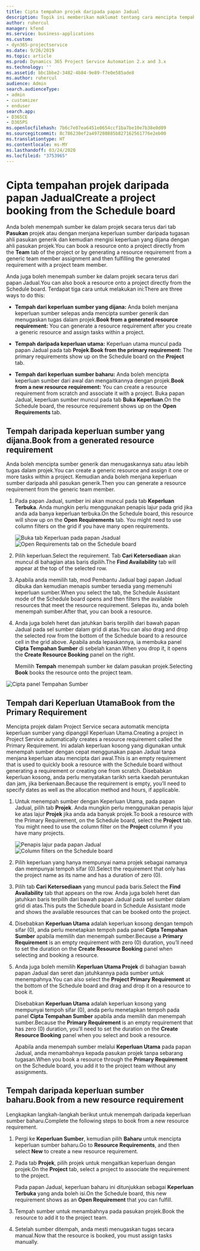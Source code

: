 ```yaml
---
title: Cipta tempahan projek daripada papan Jadual
description: Topik ini memberikan maklumat tentang cara mencipta tempahan projek daripada papan jadual.
author: ruhercul
manager: kfend
ms.service: business-applications
ms.custom:
- dyn365-projectservice
ms.date: 9/26/2019
ms.topic: article
ms.prod: Dynamics 365 Project Service Automation 2.x and 3.x
ms.technology: ''
ms.assetid: bbc1bbe2-3482-4b84-9e89-f7e0e585ade8
ms.author: ruhercul
audience: Admin
search.audienceType:
- admin
- customizer
- enduser
search.app:
- D365CE
- D365PS
ms.openlocfilehash: 7b6c7e07ea6451e0654ccf1ba7be10e7b38e0d09
ms.sourcegitcommit: 8c786230ef2a497280885b827162561776e2eb00
ms.translationtype: HT
ms.contentlocale: ms-MY
ms.lasthandoff: 03/24/2020
ms.locfileid: "3753965"
---
```

# <a name="create-a-project-booking-from-the-schedule-board"></a><span data-ttu-id="e31d3-103">Cipta tempahan projek daripada papan Jadual</span><span class="sxs-lookup"><span data-stu-id="e31d3-103">Create a project booking from the Schedule board</span></span>

<span data-ttu-id="e31d3-104">Anda boleh menempah sumber ke dalam projek secara terus dari tab **Pasukan** projek atau dengan menjana keperluan sumber daripada tugasan ahli pasukan generik dan kemudian mengisi keperluan yang dijana dengan ahli pasukan projek.</span><span class="sxs-lookup"><span data-stu-id="e31d3-104">You can book a resource onto a project directly from the **Team** tab of the project or by generating a resource requirement from a generic team member assignment and then fulfilling the generated requirement with a project team member.</span></span>

<span data-ttu-id="e31d3-105">Anda juga boleh menempah sumber ke dalam projek secara terus dari papan Jadual.</span><span class="sxs-lookup"><span data-stu-id="e31d3-105">You can also book a resource onto a project directly from the Schedule board.</span></span> <span data-ttu-id="e31d3-106">Terdapat tiga cara untuk melakukan ini:</span><span class="sxs-lookup"><span data-stu-id="e31d3-106">There are three ways to do this:</span></span>

- <span data-ttu-id="e31d3-107">**Tempah dari keperluan sumber yang dijana:** Anda boleh menjana keperluan sumber selepas anda mencipta sumber generik dan menugaskan tugas dalam projek.</span><span class="sxs-lookup"><span data-stu-id="e31d3-107">**Book from a generated resource requirement:** You can generate a resource requirement after you create a generic resource and assign tasks within a project.</span></span>

- <span data-ttu-id="e31d3-108">**Tempah daripada keperluan utama:** Keperluan utama muncul pada papan Jadual pada tab **Projek**.</span><span class="sxs-lookup"><span data-stu-id="e31d3-108">**Book from the primary requirement:** The primary requirements show up on the Schedule board on the **Project** tab.</span></span> 

- <span data-ttu-id="e31d3-109">**Tempah dari keperluan sumber baharu:** Anda boleh mencipta keperluan sumber dari awal dan mengaitkannya dengan projek.</span><span class="sxs-lookup"><span data-stu-id="e31d3-109">**Book from a new resource requirement:** You can create a resource requirement from scratch and associate it with a project.</span></span> <span data-ttu-id="e31d3-110">Buka papan Jadual, keperluan sumber muncul pada tab **Buka Keperluan**.</span><span class="sxs-lookup"><span data-stu-id="e31d3-110">On the Schedule board, the resource requirement shows up on the **Open Requirements** tab.</span></span>

## <a name="book-from-a-generated-resource-requirement"></a><span data-ttu-id="e31d3-111">Tempah daripada keperluan sumber yang dijana.</span><span class="sxs-lookup"><span data-stu-id="e31d3-111">Book from a generated resource requirement</span></span>

<span data-ttu-id="e31d3-112">Anda boleh mencipta sumber generik dan menugaskannya satu atau lebih tugas dalam projek.</span><span class="sxs-lookup"><span data-stu-id="e31d3-112">You can create a generic resource and assign it one or more tasks within a project.</span></span> <span data-ttu-id="e31d3-113">Kemudian anda boleh menjana keperluan sumber daripada ahli pasukan generik.</span><span class="sxs-lookup"><span data-stu-id="e31d3-113">Then you can generate a resource requirement from the generic team member.</span></span> 

1.  <span data-ttu-id="e31d3-114">Pada papan Jadual, sumber ini akan muncul pada tab **Keperluan Terbuka**. Anda mungkin perlu menggunakan penapis lajur pada grid jika anda ada banya keperluan terbuka.</span><span class="sxs-lookup"><span data-stu-id="e31d3-114">On the Schedule board, this resource will show up on the **Open Requirements** tab. You might need to use column filters on the grid if you have many open requirements.</span></span> 

    <span data-ttu-id="e31d3-115">![Buka tab Keperluan pada papan Jsadual](media/FAQ-Project-Booking-Schedule-Board-1.png "Tangkap layar jadual tempahan dan tugasan")</span><span class="sxs-lookup"><span data-stu-id="e31d3-115">![Open Requirements tab on the Schedule board](media/FAQ-Project-Booking-Schedule-Board-1.png "Screenshot of bookings and assignments table")</span></span>

2. <span data-ttu-id="e31d3-116">Pilih keperluan.</span><span class="sxs-lookup"><span data-stu-id="e31d3-116">Select the requirement.</span></span> <span data-ttu-id="e31d3-117">Tab **Cari Ketersediaan** akan muncul di bahagian atas baris dipilih.</span><span class="sxs-lookup"><span data-stu-id="e31d3-117">The **Find Availability** tab will appear at the top of the selected row.</span></span>
 
3. <span data-ttu-id="e31d3-118">Apabila anda memilih tab, mod Pembantu Jadual bagi papan Jadual dibuka dan kemudian menapis sumber tersedia yang memenuhi keperluan sumber.</span><span class="sxs-lookup"><span data-stu-id="e31d3-118">When you select the tab, the Schedule Assistant mode of the Schedule board opens and then filters the available resources that meet the resource requirement.</span></span> <span data-ttu-id="e31d3-119">Selepas itu, anda boleh menempah sumber.</span><span class="sxs-lookup"><span data-stu-id="e31d3-119">After that, you can book a resource.</span></span>

4. <span data-ttu-id="e31d3-120">Anda juga boleh heret dan jatuhkan baris terpilih dari bawah papan Jadual pada sel sumber dalam grid di atas.</span><span class="sxs-lookup"><span data-stu-id="e31d3-120">You can also drag and drop the selected row from the bottom of the Schedule board to a resource cell in the grid above.</span></span> <span data-ttu-id="e31d3-121">Apabila anda lepaskannya, ia membuka panel **Cipta Tempahan Sumber** di sebelah kanan.</span><span class="sxs-lookup"><span data-stu-id="e31d3-121">When you drop it, it opens the **Create Resource Booking** panel on the right.</span></span>

    <span data-ttu-id="e31d3-122">Memilih **Tempah** menempah sumber ke dalam pasukan projek.</span><span class="sxs-lookup"><span data-stu-id="e31d3-122">Selecting **Book** books the resource onto the project team.</span></span>

![Cipta panel Tempahan Sumber](media/FAQ-Project-Booking-Schedule-Board-6.png "")
 

## <a name="book-from-the-primary-requirement"></a><span data-ttu-id="e31d3-124">Tempah dari Keperluan Utama</span><span class="sxs-lookup"><span data-stu-id="e31d3-124">Book from the Primary Requirement</span></span>

<span data-ttu-id="e31d3-125">Mencipta projek dalam Project Service secara automatik mencipta keperluan sumber yang dipanggil Keperluan Utama.</span><span class="sxs-lookup"><span data-stu-id="e31d3-125">Creating a project in Project Service automatically creates a resource requirement called the Primary Requirement.</span></span> <span data-ttu-id="e31d3-126">Ini adalah keperluan kosong yang digunakan untuk menempah sumber dengan cepat menggunakan papan Jadual tanpa menjana keperluan atau mencipta dari awal.</span><span class="sxs-lookup"><span data-stu-id="e31d3-126">This is an empty requirement that is used to quickly book a resource with the Schedule board without generating a requirement or creating one from scratch.</span></span> <span data-ttu-id="e31d3-127">Disebabkan keperluan kosong, anda perlu menyatakan tarikh serta kaedah peruntukan dan jam, jika berkenaan.</span><span class="sxs-lookup"><span data-stu-id="e31d3-127">Because the requirement is empty, you’ll need to specify dates as well as the allocation method and hours, if applicable.</span></span> 

1. <span data-ttu-id="e31d3-128">Untuk menempah sumber dengan Keperluan Utama, pada papan Jadual, pilih tab **Projek**. Anda mungkin perlu menggunakan penapis lajur ke atas lajur **Projek** jika anda ada banyak projek.</span><span class="sxs-lookup"><span data-stu-id="e31d3-128">To book a resource with the Primary Requirement, on the Schedule board, select the **Project** tab. You might need to use the column filter on the **Project** column if you have many projects.</span></span>

   <span data-ttu-id="e31d3-129">![Penapis lajur pada papan Jadual](media/FAQ-Project-Booking-Schedule-Board-2.png "Tangkap layar jadual tempahan dan tugasan")</span><span class="sxs-lookup"><span data-stu-id="e31d3-129">![Column filters on the Schedule board](media/FAQ-Project-Booking-Schedule-Board-2.png "Screenshot of bookings and assignments table")</span></span>

2. <span data-ttu-id="e31d3-130">Pilih keperluan yang hanya mempunyai nama projek sebagai namanya dan mempunyai tempoh sifar (0).</span><span class="sxs-lookup"><span data-stu-id="e31d3-130">Select the requirement that only has the project name as its name and has a duration of zero (0).</span></span>

3. <span data-ttu-id="e31d3-131">Pilih tab **Cari Ketersediaan** yang muncul pada baris.</span><span class="sxs-lookup"><span data-stu-id="e31d3-131">Select the **Find Availability** tab that appears on the row.</span></span> <span data-ttu-id="e31d3-132">Anda juga boleh heret dan jatuhkan baris terpilih dari bawah papan Jadual pada sel sumber dalam grid di atas.</span><span class="sxs-lookup"><span data-stu-id="e31d3-132">This puts the Schedule board in Schedule Assistant mode and shows the available resources that can be booked onto the project.</span></span>

4. <span data-ttu-id="e31d3-133">Disebabkan **Keperluan Utama** adalah keperluan kosong dengan tempoh sifar (0), anda perlu menetapkan tempoh pada panel **Cipta Tempahan Sumber** apabila memilih dan menempah sumber.</span><span class="sxs-lookup"><span data-stu-id="e31d3-133">Because a **Primary Requirement** is an empty requirement with zero (0) duration, you’ll need to set the duration on the **Create Resource Booking** panel when selecting and booking a resource.</span></span>

5. <span data-ttu-id="e31d3-134">Anda juga boleh memilih **Keperluan Utama Projek** di bahagian bawah papan Jadual dan seret dan jatuhkannya pada sumber untuk menempahnya.</span><span class="sxs-lookup"><span data-stu-id="e31d3-134">You can also select the **Project Primary Requirement** at the bottom of the Schedule board and drag and drop it on a resource to book it.</span></span>
 
    <span data-ttu-id="e31d3-135">Disebabkan **Keperluan Utama** adalah keperluan kosong yang mempunyai tempoh sifar (0), anda perlu menetapkan tempoh pada panel **Cipta Tempahan Sumber** apabila anda memilih dan menempah sumber.</span><span class="sxs-lookup"><span data-stu-id="e31d3-135">Because the **Primary Requirement** is an empty requirement that has zero (0) duration, you’ll need to set the duration on the **Create Resource Booking** panel when you select and book a resource.</span></span>
 
    <span data-ttu-id="e31d3-136">Apabila anda menempah sumber melalui **Keperluan Utama** pada papan Jadual, anda menambahnya kepada pasukan projek tanpa sebarang tugasan.</span><span class="sxs-lookup"><span data-stu-id="e31d3-136">When you book a resource through the **Primary Requirement** on the Schedule board, you add it to the project team without any assignments.</span></span>
 
## <a name="book-from-a-new-resource-requirement"></a><span data-ttu-id="e31d3-137">Tempah daripada keperluan sumber baharu.</span><span class="sxs-lookup"><span data-stu-id="e31d3-137">Book from a new resource requirement</span></span>
<span data-ttu-id="e31d3-138">Lengkapkan langkah-langkah berikut untuk menempah daripada keperluan sumber baharu.</span><span class="sxs-lookup"><span data-stu-id="e31d3-138">Complete the following steps to book from a new resource requirement.</span></span> 

1. <span data-ttu-id="e31d3-139">Pergi ke **Keperluan Sumber**, kemudian pilih **Baharu** untuk mencipta keperluan sumber baharu.</span><span class="sxs-lookup"><span data-stu-id="e31d3-139">Go to **Resource Requirements**, and then select **New** to create a new resource requirement.</span></span>

2. <span data-ttu-id="e31d3-140">Pada tab **Projek**, pilih projek untuk mengaitkan keperluan dengan projek.</span><span class="sxs-lookup"><span data-stu-id="e31d3-140">On the **Project** tab, select a project to associate the requirement to the project.</span></span>
 
    <span data-ttu-id="e31d3-141">Pada papan Jadual, keperluan baharu ini ditunjukkan sebagai **Keperluan Terbuka** yang anda boleh isi.</span><span class="sxs-lookup"><span data-stu-id="e31d3-141">On the Schedule board, this new requirement shows as an **Open Requirement** that you can fulfill.</span></span>

3. <span data-ttu-id="e31d3-142">Tempah sumber untuk menambahnya pada pasukan projek.</span><span class="sxs-lookup"><span data-stu-id="e31d3-142">Book the resource to add it to the project team.</span></span>

4. <span data-ttu-id="e31d3-143">Setelah sumber ditempah, anda mesti menugaskan tugas secara manual.</span><span class="sxs-lookup"><span data-stu-id="e31d3-143">Now that the resource is booked, you must assign tasks manually.</span></span>

